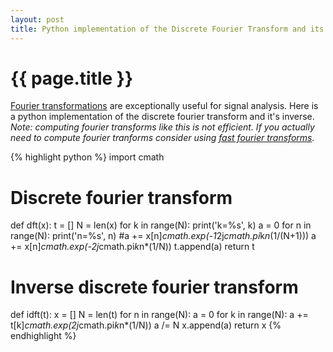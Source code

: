 ```yaml
---
layout: post
title: Python implementation of the Discrete Fourier Transform and its Inverse
---
```


{{ page.title }}
================

[Fourier transformations](http://en.wikipedia.org/wiki/Discrete_Fourier_transform) are exceptionally useful for signal analysis. Here is a python implementation of the discrete fourier transform and it's inverse. *Note: computing fourier transforms like this is not efficient. If you actually need to compute fourier tranforms consider using [fast fourier transforms](http://en.wikipedia.org/wiki/Fast_Fourier_transform).*

{% highlight python %}
import cmath
# Discrete fourier transform
def dft(x):
    t = []
    N = len(x)
    for k in range(N):
        print('k=%s', k)
        a = 0
        for n in range(N):
            print('n=%s', n)
            #a += x[n]*cmath.exp(-1*2j*cmath.pi*k*n*(1/(N+1)))
            a += x[n]*cmath.exp(-2j*cmath.pi*k*n*(1/N))
        t.append(a)
    return t
# Inverse discrete fourier transform
def idft(t):
    x = []
    N = len(t)
    for n in range(N):
        a = 0
        for k in range(N):
            a += t[k]*cmath.exp(2j*cmath.pi*k*n*(1/N))
        a /= N
        x.append(a)
    return x
{% endhighlight %}
